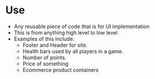 # Use
- Any reusable piece of code that is for UI implementation
- This is from anything high level to low level
- Examples of this include:
    - Footer and Header for site.
    - Health bars used by all players in a game.
    - Number of points.
    - Price of something
    - Ecommerce product containers 